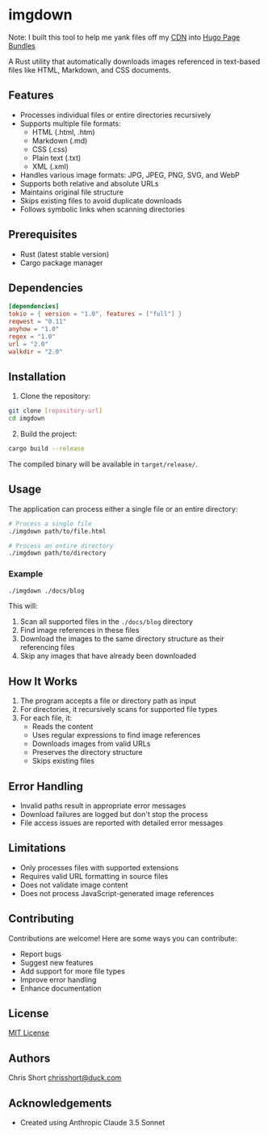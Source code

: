 # imgdown

Note: I built this tool to help me yank files off my [CDN](https://bunny.net?ref=ntj8lzdwyl) into [Hugo Page Bundles](https://gohugo.io/content-management/page-bundles/)

A Rust utility that automatically downloads images referenced in text-based files like HTML, Markdown, and CSS documents.

## Features

- Processes individual files or entire directories recursively
- Supports multiple file formats:
  - HTML (.html, .htm)
  - Markdown (.md)
  - CSS (.css)
  - Plain text (.txt)
  - XML (.xml)
- Handles various image formats: JPG, JPEG, PNG, SVG, and WebP
- Supports both relative and absolute URLs
- Maintains original file structure
- Skips existing files to avoid duplicate downloads
- Follows symbolic links when scanning directories

## Prerequisites

- Rust (latest stable version)
- Cargo package manager

## Dependencies

```toml
[dependencies]
tokio = { version = "1.0", features = ["full"] }
reqwest = "0.11"
anyhow = "1.0"
regex = "1.0"
url = "2.0"
walkdir = "2.0"
```

## Installation

1. Clone the repository:
```bash
git clone [repository-url]
cd imgdown
```

2. Build the project:
```bash
cargo build --release
```

The compiled binary will be available in `target/release/`.

## Usage

The application can process either a single file or an entire directory:

```bash
# Process a single file
./imgdown path/to/file.html

# Process an entire directory
./imgdown path/to/directory
```

### Example

```bash
./imgdown ./docs/blog
```

This will:

1. Scan all supported files in the `./docs/blog` directory
2. Find image references in these files
3. Download the images to the same directory structure as their referencing files
4. Skip any images that have already been downloaded

## How It Works

1. The program accepts a file or directory path as input
2. For directories, it recursively scans for supported file types
3. For each file, it:
   - Reads the content
   - Uses regular expressions to find image references
   - Downloads images from valid URLs
   - Preserves the directory structure
   - Skips existing files

## Error Handling

- Invalid paths result in appropriate error messages
- Download failures are logged but don't stop the process
- File access issues are reported with detailed error messages

## Limitations

- Only processes files with supported extensions
- Requires valid URL formatting in source files
- Does not validate image content
- Does not process JavaScript-generated image references

## Contributing

Contributions are welcome! Here are some ways you can contribute:

- Report bugs
- Suggest new features
- Add support for more file types
- Improve error handling
- Enhance documentation

## License

[MIT License](LICENSE)

## Authors

Chris Short <chrisshort@duck.com>

## Acknowledgements

- Created using Anthropic Claude 3.5 Sonnet
